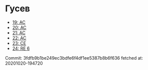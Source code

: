 # Гусев
- [19: AC](19.md)
- [20: AC](20.md)
- [21: AC](21.md)
- [22: AC](22.md)
- [23: CE](23.md)
- [24: RE 6](24.md)

Commit: 3fdfb9b1be249ec3bdfe6f4df1ee5387b8b6f636
 fetched at: 20201020-194720
